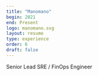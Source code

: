 ```yaml
---
title: "Manomano"
begin: 2021
end: Present
logo: manomano.svg
layout: resume
type: experience
order: 6
draft: false
---
```


Senior Lead SRE / FinOps Engineer
